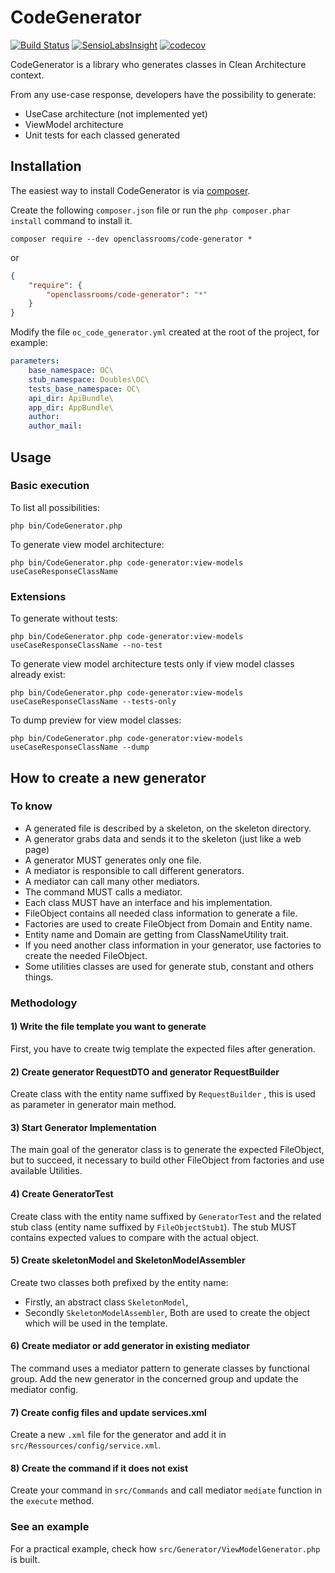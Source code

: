 # CodeGenerator
[![Build Status](https://travis-ci.org/OpenClassrooms/CodeGenerator.svg?branch=master)](https://travis-ci.org/OpenClassrooms/CodeGenerator)
[![SensioLabsInsight](https://insight.symfony.com/projects/e91d65d8-55e2-4b66-8649-1bfaf79b67d8/mini.svg)](https://insight.symfony.com/account/widget?project=e91d65d8-55e2-4b66-8649-1bfaf79b67d8)
[![codecov](https://codecov.io/gh/OpenClassrooms/CodeGenerator/branch/master/graph/badge.svg)](https://codecov.io/gh/OpenClassrooms/CodeGenerator)


CodeGenerator is a library who generates classes in Clean Architecture context. 

From any use-case response, developers have the possibility to generate: 
- UseCase architecture (not implemented yet)
- ViewModel architecture
- Unit tests for each classed generated

## Installation
The easiest way to install CodeGenerator is via [composer](http://getcomposer.org/).

Create the following `composer.json` file or run the `php composer.phar install` command to install it.

```commandLine
composer require --dev openclassrooms/code-generator *
```
or
```json
{
    "require": {
        "openclassrooms/code-generator": "*"
    }
}
```
Modify the file `oc_code_generator.yml` created at the root of the project, for example: 
``` yaml
parameters:
    base_namespace: OC\ 
    stub_namespace: Doubles\OC\
    tests_base_namespace: OC\
    api_dir: ApiBundle\
    app_dir: AppBundle\
    author:
    author_mail:
```

## Usage
### Basic execution
To list all possibilities: 
``` 
php bin/CodeGenerator.php
```
To generate view model architecture: 
``` 
php bin/CodeGenerator.php code-generator:view-models useCaseResponseClassName
```
### Extensions
To generate without tests:
```
php bin/CodeGenerator.php code-generator:view-models useCaseResponseClassName --no-test
```
To generate view model architecture tests only if view model classes already exist: 
``` 
php bin/CodeGenerator.php code-generator:view-models useCaseResponseClassName --tests-only
```
To dump preview for view model classes: 
``` 
php bin/CodeGenerator.php code-generator:view-models useCaseResponseClassName --dump
```
## How to create a new generator

### To know
- A generated file is described by a skeleton, on the skeleton directory.
- A generator grabs data and sends it to the skeleton (just like a web page)
- A generator MUST generates only one file.
- A mediator is responsible to call different generators.
- A mediator can call many other mediators.
- The command MUST calls a mediator.
- Each class MUST have an interface and his implementation.
- FileObject contains all needed class information to generate a file.
- Factories are used to create FileObject from Domain and Entity name.
- Entity name and Domain are getting from ClassNameUtility trait.
- If you need another class information in your generator, use factories to create the needed FileObject.
- Some utilities classes are used for generate stub, constant and others things.

### Methodology

#### 1) Write the file template you want to generate 
First, you have to create twig template the expected files after generation.
#### 2) Create generator RequestDTO and generator RequestBuilder
Create class with the entity name suffixed by `RequestBuilder` , this is used as parameter in generator main method. 
#### 3) Start Generator Implementation
The main goal of the generator class is to generate the expected FileObject, but to succeed, it necessary to build other FileObject from factories and use available Utilities. 
#### 4) Create GeneratorTest
Create class with the entity name suffixed by `GeneratorTest` and the related stub class (entity name suffixed by `FileObjectStub1`). The stub MUST contains expected values to compare with the actual object.
#### 5) Create skeletonModel and SkeletonModelAssembler
Create two classes both prefixed by the entity name:
- Firstly, an abstract class `SkeletonModel`,
- Secondly `SkeletonModelAssembler`,
Both are used to create the object which will be used in the template.
#### 6) Create mediator or add generator in existing mediator
The command uses a mediator pattern to generate classes by functional group. 
Add the new generator in the concerned group and update the mediator config.
#### 7) Create config files and update services.xml
Create a new `.xml` file for the generator and add it in `src/Ressources/config/service.xml`.
#### 8) Create the command if it does not exist
Create your command in `src/Commands` and call mediator `mediate` function in the `execute` method. 

### See an example

For a practical example, check how `src/Generator/ViewModelGenerator.php` is built.
